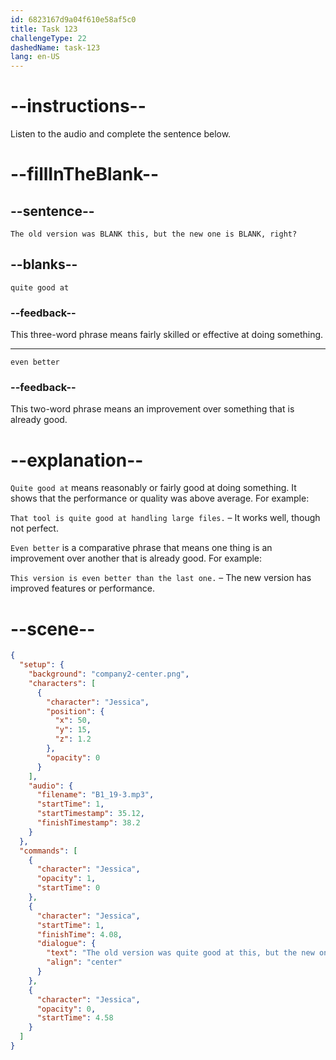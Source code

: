 ```yaml
---
id: 6823167d9a04f610e58af5c0
title: Task 123
challengeType: 22
dashedName: task-123
lang: en-US
---
```


<!-- (Audio) Jessica: The old version was quite good at this, but the new one is even better, right? -->

# --instructions--

Listen to the audio and complete the sentence below.

# --fillInTheBlank--

## --sentence--

`The old version was BLANK this, but the new one is BLANK, right?`

## --blanks--

`quite good at`

### --feedback--

This three-word phrase means fairly skilled or effective at doing something.

---

`even better`

### --feedback--

This two-word phrase means an improvement over something that is already good.

# --explanation--

`Quite good at` means reasonably or fairly good at doing something. It shows that the performance or quality was above average. For example:  

`That tool is quite good at handling large files.` – It works well, though not perfect.

`Even better` is a comparative phrase that means one thing is an improvement over another that is already good. For example:  

`This version is even better than the last one.` – The new version has improved features or performance.

# --scene--

```json
{
  "setup": {
    "background": "company2-center.png",
    "characters": [
      {
        "character": "Jessica",
        "position": {
          "x": 50,
          "y": 15,
          "z": 1.2
        },
        "opacity": 0
      }
    ],
    "audio": {
      "filename": "B1_19-3.mp3",
      "startTime": 1,
      "startTimestamp": 35.12,
      "finishTimestamp": 38.2
    }
  },
  "commands": [
    {
      "character": "Jessica",
      "opacity": 1,
      "startTime": 0
    },
    {
      "character": "Jessica",
      "startTime": 1,
      "finishTime": 4.08,
      "dialogue": {
        "text": "The old version was quite good at this, but the new one is even better, right?",
        "align": "center"
      }
    },
    {
      "character": "Jessica",
      "opacity": 0,
      "startTime": 4.58
    }
  ]
}
```
